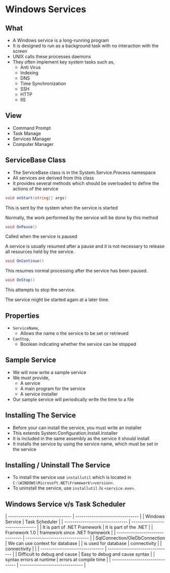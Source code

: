# Windows Services

## What

- A Windows service is a long-running program
- It is designed to run as a background task with no interaction with the screen
- UNIX calls these processes daemons
- They often implement key system tasks such as,
  - Anti Virus
  - Indexing
  - DNS
  - Time Synchronization
  - SSH
  - HTTP
  - IIS

## View

- Command Prompt
- Task Manage
- Services Manager
- Computer Manager

## ServiceBase Class

- The ServiceBase class is in the System.Service.Process namespace
- All services are derived from this class
- It provides several methods which should be overloaded to define the actions of the service

```csharp
void onStart(string[] args)
```

This is sent by the system when the service is started

Normally, the work performed by the service will be done by this method

```csharp
void OnPause()
```

Called when the service is paused

A service is usually resumed after a pause and it is not necessary to release all resources held by the service.

```csharp
void OnContinue()
```

This resumes normal processing after the service has been paused.

```csharp
void OnStop()
```

This attempts to stop the service.

The service might be started again at a later time.

## Properties

- `ServiceName`,
  - Allows the name o the service to be set or retrieved
- `CanStop`,
  - Boolean indicating whether the service can be stopped

## Sample Service

- We will now write a sample service
- We must provide,
  - A service
  - A main program for the service
  - A service installer
- Our sample service will periodically write the time to a file

## Installing The Service

- Before your can install the service, you must write an installer
- This extends System.Configuration.Install.Installer
- It is included in the same assembly as the service it should install
- It installs the service by using the service name, which must be set in the service

## Installing / Uninstall The Service

- To install the service use `installutil` which is located in `C:\WINDOWS\Microsoft.NET\Framework\<version>`.
- To uninstall the service, use `installutil` /u `<service.exe>`.

## Windows Service v/s Task Scheduler

| ------------------------------- | ------------------------------- |
| Windows Service                 | Task Scheduler                  |
| ------------------------------- | ------------------------------- |
| It is part of .NET Framework    | It is part of the .NET          |
| Framework 1.0                   | framework since .NET framework  |
| ------------------------------- | ------------------------------- |
| SqlConnection/OleDbConnection   | We can use context for database |
| is used for database            | connectivity                    |
| connectivity                    |                                 |
| ------------------------------- | ------------------------------- |
| Difficult to debug and cause    | Easy to debug and cause syntax  |
| syntax errors at runtime        | errors at compile time          |
| ------------------------------- | ------------------------------- |
